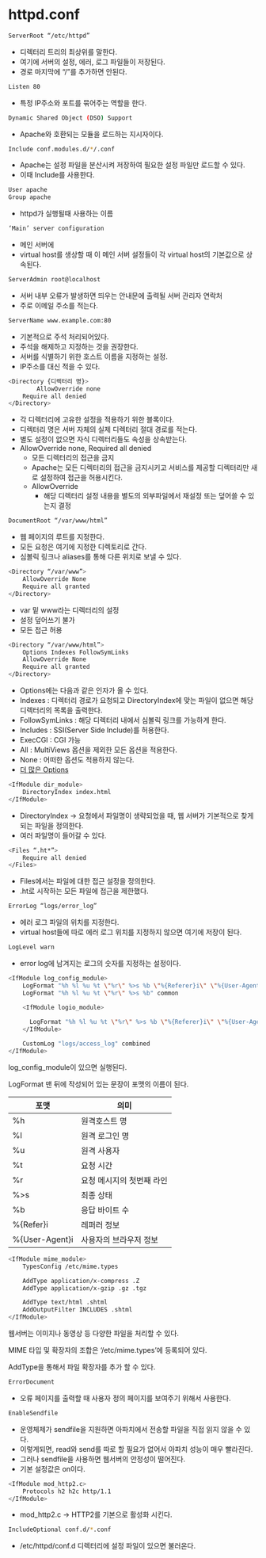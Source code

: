 # httpd.conf

```bash
ServerRoot “/etc/httpd”
```

- 디렉터리 트리의 최상위를 말한다.
- 여기에 서버의 설정, 에러, 로그 파일들이 저장된다.
- 경로 마지막에 “/”를 추가하면 안된다.

```bash
Listen 80
```

- 특정 IP주소와 포트를 묶어주는 역할을 한다.

```bash
Dynamic Shared Object (DSO) Support
```

- Apache와 호환되는 모듈을 로드하는 지시자이다.

```bash
Include conf.modules.d/*/.conf
```

- Apache는 설정 파일을 분산시켜 저장하여 필요한 설정 파일만 로드할 수 있다.
- 이때 Include를 사용한다.

```bash
User apache
Group apache
```

- httpd가 실행될때 사용하는 이름

```bash
‘Main’ server configuration
```

- 메인 서버에
- virtual host를 생상할 때 이 메인 서버 설정들이 각 virtual host의 기본값으로 상속된다.

```bash
ServerAdmin root@localhost
```

- 서버 내부 오류가 발생하면 띄우는 안내문에 출력될 서버 관리자 연락처
- 주로 이메일 주소를 적는다.

```bash
ServerName www.example.com:80
```

- 기본적으로 주석 처리되어있다.
- 주석을 해제하고 지정하는 것을 권장한다.
- 서버를 식별하기 위한 호스트 이름을 지정하는 설정.
- IP주소를 대신 적을 수 있다.

```bash
<Directory {디렉터리 명}>
		AllowOverride none
    Require all denied
</Directory>
```

- 각 디렉터리에 고유한 설정을 적용하기 위한 블록이다.
- 디렉터리 명은 서버 자체의 실제 디렉터리 절대 경로를 적는다.
- 별도 설정이 없으면 자식 디렉터리들도 속성을 상속받는다.
- AllowOverride none, Required all denied
    - 모든 디렉터리의 접근을 금지
    - Apache는 모든 디렉터리의 접근을 금지시키고 서비스를 제공할 디렉터리만 새로 설정하여 접근을 허용시킨다.
    - AllowOverride
        - 해당 디렉터리 설정 내용을 별도의 외부파일에서 재설정 또는 덮어쓸 수 있는지 결정
    

```bash
DocumentRoot “/var/www/html”
```

- 웹 페이지의 루트를 지정한다.
- 모든 요청은 여기에 지정한 디렉토리로 간다.
- 심볼릭 링크나 aliases를 통해 다른 위치로 보낼 수 있다.

```bash
<Directory “/var/www”>
	AllowOverride None
	Require all granted
</Directory>
```

- var 밑 www라는 디렉터리의 설정
- 설정 덮어쓰기 불가
- 모든 접근 허용

```bash
<Directory “/var/www/html”>
	Options Indexes FollowSymLinks
	AllowOverride None
	Require all granted
</Directory>
```

- Options에는 다음과 같은 인자가 올 수 있다.
- Indexes : 디렉터리 경로가 요청되고 DirectoryIndex에 맞는 파일이 없으면 해당 디렉터리의 목록을 출력한다.
- FollowSymLinks : 해당 디렉터리 내에서 심볼릭 링크를 가능하게 한다.
- Includes : SSI(Server Side Include)를 허용한다.
- ExecCGI : CGI 가능
- All : MultiViews 옵션을 제외한 모든 옵션을 적용한다.
- None : 어떠한 옵션도 적용하지 않는다.
- [더 많은 Options](https://httpd.apache.org/docs/2.4/mod/core.html#servername)

```bash
<IfModule dir_module>
    DirectoryIndex index.html
</IfModule>
```

- DirectoryIndex → 요청에서 파일명이 생략되었을 때, 웹 서버가 기본적으로 찾게 되는 파일을 정의한다.
- 여러 파일명이 들어갈 수 있다.

```bash
<Files “.ht*”>
	Require all denied
</Files>
```

- Files에서는 파일에 대한 접근 설정을 정의한다.
- .ht로 시작하는 모든 파일에 접근을 제한했다.

```bash
ErrorLog “logs/error_log”
```

- 에러 로그 파일의 위치를 지정한다.
- virtual host들에 따로 에러 로그 위치를 지정하지 않으면 여기에 저장이 된다.

```bash
LogLevel warn
```

- error log에 남겨지는 로그의 숫자를 지정하는 설정이다.

```bash
<IfModule log_config_module>
    LogFormat "%h %l %u %t \"%r\" %>s %b \"%{Referer}i\" \"%{User-Agent}i\"" combined
    LogFormat "%h %l %u %t \"%r\" %>s %b" common

    <IfModule logio_module>
      
      LogFormat "%h %l %u %t \"%r\" %>s %b \"%{Referer}i\" \"%{User-Agent}i\" %I %O" combinedio
    </IfModule>

    CustomLog "logs/access_log" combined
</IfModule>
```

log_config_module이 있으면 실행된다.

LogFormat 맨 뒤에 작성되어 있는 문장이 포맷의 이름이 된다.

| 포맷 | 의미 |
| --- | --- |
| %h | 원격호스트 명 |
| %l | 원격 로그인 명 |
| %u | 원격 사용자 |
| %t | 요청 시간 |
| %r | 요청 메시지의 첫번째 라인 |
| %>s | 최종 상태 |
| %b | 응답 바이트 수 |
| %{Refer}i | 레퍼러 정보 |
| %{User-Agent}i | 사용자의 브라우저 정보 |

```bash
<IfModule mime_module>
    TypesConfig /etc/mime.types

    AddType application/x-compress .Z
    AddType application/x-gzip .gz .tgz

    AddType text/html .shtml
    AddOutputFilter INCLUDES .shtml
</IfModule>
```

웹서버는 이미지나 동영상 등 다양한 파일을 처리할 수 있다.

MIME 타입 및 확장자의 조합은 ‘/etc/mime.types’에 등록되어 있다.

AddType을 통해서 파일 확장자를 추가 할 수 있다.

```bash
ErrorDocument
```

- 오류 페이지를 출력할 때 사용자 정의 페이지를 보여주기 위해서 사용한다.

```bash
EnableSendfile
```

- 운영체제가 sendfile을 지원하면 아파치에서 전송할 파일을 직접 읽지 않을 수 있다.
- 이렇게되면, read와 send를 따로 할 필요가 없어서 아파치 성능이 매우 빨라진다.
- 그러나 sendfile을 사용하면 웹서버의 안정성이 떨어진다.
- 기본 설정값은 on이다.

```bash
<IfModule mod_http2.c>
    Protocols h2 h2c http/1.1
</IfModule>
```

- mod_http2.c → HTTP2를 기본으로 활성화 시킨다.

```bash
IncludeOptional conf.d/*.conf
```

- /etc/httpd/conf.d 디렉터리에 설정 파일이 있으면 불러온다.